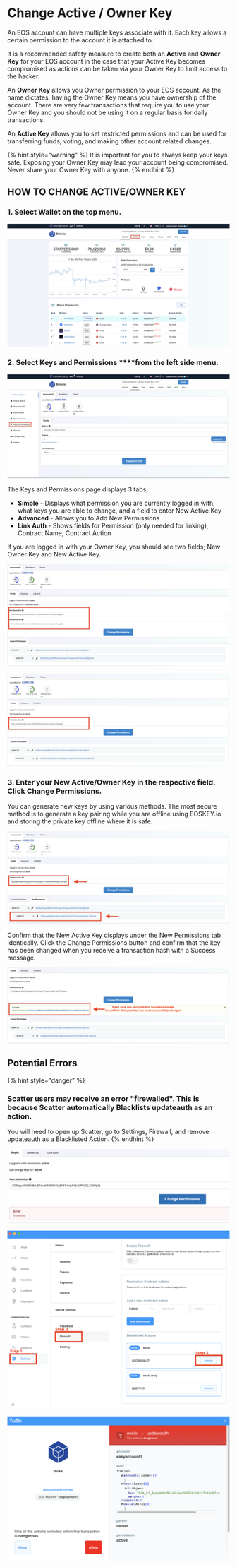 # Change Active / Owner Key

An EOS account can have multiple keys associate with it. Each key allows a certain permission to the account it is attached to.

It is a recommended safety measure to create both an **Active** and **Owner Key** for your EOS account in the case that your Active Key becomes compromised as actions can be taken via your Owner Key to limit access to the hacker.

An **Owner Key** allows you Owner permission to your EOS account. As the name dictates, having the Owner Key means you have ownership of the account. There are very few transactions that require you to use your Owner Key and you should not be using it on a regular basis for daily transactions.

An **Active Key** allows you to set restricted permissions and can be used for transferring funds, voting, and making other account related changes. 

{% hint style="warning" %}
It is important for you to always keep your keys safe. Exposing your Owner Key may lead your account being compromised. Never share your Owner Key with anyone.
{% endhint %}

## HOW TO CHANGE ACTIVE/OWNER KEY

### 1. Select **Wallet** on the top menu.

![](../../.gitbook/assets/image%20%2858%29.png)

### 2. Select Keys and Permissions ****from the left side menu.

![](../../.gitbook/assets/image%20%2849%29.png)

The Keys and Permissions page displays 3 tabs;

* **Simple** - Displays what permission you are currently logged in with, what keys you are able to change, and a field to enter New Active Key
* **Advanced** - Allows you to Add New Permissions
* **Link Auth** - Shows fields for Permission \(only needed for linking\), Contract Name, Contract Action

If you are logged in with your Owner Key, you should see two fields; New Owner Key and New Active Key.

![When you are logged in with your Owner Key](../../.gitbook/assets/image%20%2898%29.png)

![When you are logged in with your Active Key](../../.gitbook/assets/image%20%28158%29.png)

### 3. Enter your New Active/Owner Key in the respective field. Click Change Permissions.

You can generate new keys by using various methods. The most secure method is to generate a key pairing while you are offline using EOSKEY.io and storing the private key offline where it is safe.

![](../../.gitbook/assets/image%20%28111%29.png)

Confirm that the New Active Key displays under the New Permissions tab identically. Click the Change Permissions button and confirm that the key has been changed when you receive a transaction hash with a Success message.

![](../../.gitbook/assets/image%20%2874%29.png)

## Potential Errors

{% hint style="danger" %}
### Scatter users may receive an error "firewalled". This is because Scatter automatically Blacklists updateauth as an action.

You will need to open up Scatter, go to Settings, Firewall, and remove updateauth as a Blacklisted Action.
{% endhint %}

![](../../.gitbook/assets/image%20%28102%29.png)

![](../../.gitbook/assets/image%20%28211%29.png)



![](../../.gitbook/assets/image%20%28106%29.png)





